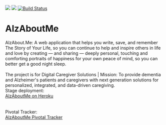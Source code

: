 <a href="https://codeclimate.com/github/EzzySri/AlzAboutMe"><img src="https://codeclimate.com/github/EzzySri/AlzAboutMe/badges/gpa.svg" /></a>
<a href="https://codeclimate.com/github/EzzySri/AlzAboutMe/coverage"><img src="https://codeclimate.com/github/EzzySri/AlzAboutMe/badges/coverage.svg" /></a>
[![Build Status](https://travis-ci.org/EzzySri/AlzAboutMe.svg?branch=master)](https://travis-ci.org/EzzySri/AlzAboutMe)
# AlzAboutMe
AlzAbout.Me: A web application that helps you write, save, and remember The Story of Your Life, so you can continue to help and inspire others in life and love by creating — and sharing — deeply personal, touching and comforting portraits of happiness for your own peace of mind, so you can better get a good night sleep.<br /><br />
The project is for Digital Caregiver Solutions | Mission: To provide dementia and Alzheimer's patients and caregivers with next generation solutions for personalized, integrated, and data-driven caregiving.
<br />
Stage deployment:<br />
<a href="https://alzaboutme.herokuapp.com/">AlzAboutMe on Heroku</a>
<br /><br /><br />
Pivotal Tracker:<br />
<a href="https://www.pivotaltracker.com/n/projects/1884943">AlzAboutMe Pivotal Tracker</a>

<!DOCTYPE html>
<html>
	<head>
		<script src="https://ajax.googleapis.com/ajax/libs/jquery/3.1.1/jquery.min.js">
		</script>
	</head>
</html>


